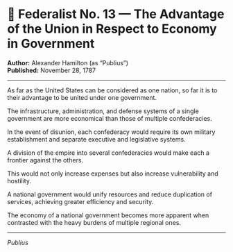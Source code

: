# 📜 Federalist No. 13 — The Advantage of the Union in Respect to Economy in Government

**Author:** Alexander Hamilton (as “Publius”)  
**Published:** November 28, 1787

---

As far as the United States can be considered as one nation, so far it is to their advantage to be united under one government.

The infrastructure, administration, and defense systems of a single government are more economical than those of multiple confederacies.

In the event of disunion, each confederacy would require its own military establishment and separate executive and legislative systems.

A division of the empire into several confederacies would make each a frontier against the others.

This would not only increase expenses but also increase vulnerability and hostility.

A national government would unify resources and reduce duplication of services, achieving greater efficiency and security.

The economy of a national government becomes more apparent when contrasted with the heavy burdens of multiple regional ones.

---

*Publius*
